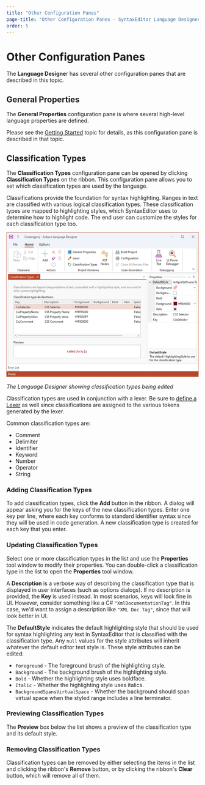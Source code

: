 ```yaml
---
title: "Other Configuration Panes"
page-title: "Other Configuration Panes - SyntaxEditor Language Designer Tool"
order: 5
---
```

# Other Configuration Panes

The **Language Designe**r has several other configuration panes that are described in this topic.

## General Properties

The **General Properties** configuration pane is where several high-level language properties are defined.

Please see the [Getting Started](getting-started.md) topic for details, as this configuration pane is described in that topic.

## Classification Types

The **Classification Types** configuration pane can be opened by clicking **Classification Types** on the ribbon.  This configuration pane allows you to set which classification types are used by the language.

Classifications provide the foundation for syntax highlighting.  Ranges in text are classified with various logical classification types.  These classification types are mapped to highlighting styles, which SyntaxEditor uses to determine how to highlight code.  The end user can customize the styles for each classification type too.

![Screenshot](../images/language-designer-classification-types.png)

*The Language Designer showing classification types being edited*

Classification types are used in conjunction with a lexer.  Be sure to [define a Lexer](../language-creation/feature-services/lexer.md) as well since classifications are assigned to the various tokens generated by the lexer.

Common classification types are:

- Comment
- Delimiter
- Identifier
- Keyword
- Number
- Operator
- String

### Adding Classification Types

To add classification types, click the **Add** button in the ribbon.  A dialog will appear asking you for the keys of the new classification types.  Enter one key per line, where each key conforms to standard identifier syntax since they will be used in code generation.  A new classification type is created for each key that you enter.

### Updating Classification Types

Select one or more classification types in the list and use the **Properties** tool window to modify their properties.  You can double-click a classification type in the list to open the **Properties** tool window.

A **Description** is a verbose way of describing the classification type that is displayed in user interfaces (such as options dialogs).  If no description is provided, the **Key** is used instead.  In most scenarios, keys will look fine in UI.  However, consider something like a C# `"XmlDocumentationTag"`.  In this case, we'd want to assign a description like `"XML Doc Tag"`, since that will look better in UI.

The **DefaultStyle** indicates the default highlighting style that should be used for syntax highlighting any text in SyntaxEditor that is classified with the classification type.  Any `null` values for the style attributes will inherit whatever the default editor text style is.  These style attributes can be edited:

- `Foreground` - The foreground brush of the highlighting style.
- `Background` - The background brush of the highlighting style.
- `Bold` - Whether the highlighting style uses boldface.
- `Italic` - Whether the highlighting style uses italics.
- `BackgroundSpansVirtualSpace` - Whether the background should span virtual space when the styled range includes a line terminator.

### Previewing Classification Types

The **Preview** box below the list shows a preview of the classification type and its default style.

### Removing Classification Types

Classification types can be removed by either selecting the items in the list and clicking the ribbon's **Remove** button, or by clicking the ribbon's **Clear** button, which will remove all of them.
